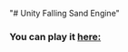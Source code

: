 "# Unity Falling Sand Engine" 

### You can play it [here:](https://pitergroot.itch.io/falling-sand-engine)

